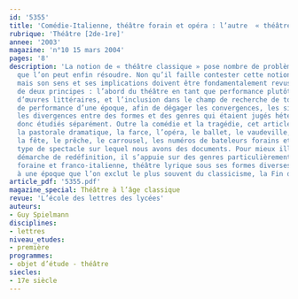 ```yaml
---
id: '5355'
title: 'Comédie-Italienne, théâtre forain et opéra : l’autre  « théâtre classique »'
rubrique: 'Théâtre [2de-1re]'
annee: '2003'
magazine: 'n°10 15 mars 2004'
pages: '8'
description: 'La notion de « théâtre classique » pose nombre de problèmes épistémologiques
  que l’on peut enfin résoudre. Non qu’il faille contester cette notion dans l’absolu,
  mais son sens et ses implications doivent être fondamentalement revus en fonction
  de deux principes : l’abord du théâtre en tant que performance plutôt que corpus
  d’œuvres littéraires, et l’inclusion dans le champ de recherche de toutes les instances
  de performance d’une époque, afin de dégager les convergences, les similitudes et
  les divergences entre des formes et des genres qui étaient jugés hétérogènes, et
  donc étudiés séparément. Outre la comédie et la tragédie, cet article englobe donc
  la pastorale dramatique, la farce, l’opéra, le ballet, le vaudeville, mais aussi
  la fête, le prêche, le carrousel, les numéros de bateleurs forains et tout autre
  type de spectacle sur lequel nous avons des documents. Pour mieux illustrer cette
  démarche de redéfinition, il s’appuie sur des genres particulièrement négligés (comédie
  foraine et franco-italienne, théâtre lyrique sous ses formes diverses) qui fleurirent
  à une époque que l’on exclut le plus souvent du classicisme, la Fin de règne (1680-1715).'
article_pdf: '5355.pdf'
magazine_special: Théâtre à l’âge classique
revue: 'L’école des lettres des lycées'
auteurs:
- Guy Spielmann
disciplines:
- lettres
niveau_etudes:
- première
programmes:
- objet d’étude - théâtre
siecles:
- 17e siècle
---
```

